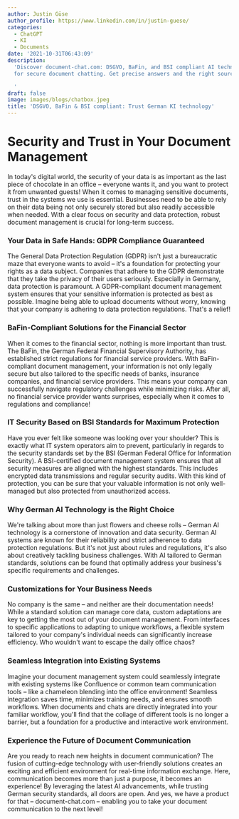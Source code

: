 ```yaml
---
author: Justin Güse
author_profile: https://www.linkedin.com/in/justin-guese/
categories:
  - ChatGPT
  - KI
  - Documents
date: '2021-10-31T06:43:09'
description:
  'Discover document-chat.com: DSGVO, BaFin, and BSI compliant AI technology
  for secure document chatting. Get precise answers and the right sources!

  '
draft: false
image: images/blogs/chatbox.jpeg
title: 'DSGVO, BaFin & BSI compliant: Trust German KI technology'
---
```


# Security and Trust in Your Document Management

In today's digital world, the security of your data is as important as the last piece of chocolate in an office – everyone wants it, and you want to protect it from unwanted guests! When it comes to managing sensitive documents, trust in the systems we use is essential. Businesses need to be able to rely on their data being not only securely stored but also readily accessible when needed. With a clear focus on security and data protection, robust document management is crucial for long-term success.

### Your Data in Safe Hands: GDPR Compliance Guaranteed

The General Data Protection Regulation (GDPR) isn't just a bureaucratic maze that everyone wants to avoid – it's a foundation for protecting your rights as a data subject. Companies that adhere to the GDPR demonstrate that they take the privacy of their users seriously. Especially in Germany, data protection is paramount. A GDPR-compliant document management system ensures that your sensitive information is protected as best as possible. Imagine being able to upload documents without worry, knowing that your company is adhering to data protection regulations. That's a relief!

### BaFin-Compliant Solutions for the Financial Sector

When it comes to the financial sector, nothing is more important than trust. The BaFin, the German Federal Financial Supervisory Authority, has established strict regulations for financial service providers. With BaFin-compliant document management, your information is not only legally secure but also tailored to the specific needs of banks, insurance companies, and financial service providers. This means your company can successfully navigate regulatory challenges while minimizing risks. After all, no financial service provider wants surprises, especially when it comes to regulations and compliance!

### IT Security Based on BSI Standards for Maximum Protection

Have you ever felt like someone was looking over your shoulder? This is exactly what IT system operators aim to prevent, particularly in regards to the security standards set by the BSI (German Federal Office for Information Security). A BSI-certified document management system ensures that all security measures are aligned with the highest standards. This includes encrypted data transmissions and regular security audits. With this kind of protection, you can be sure that your valuable information is not only well-managed but also protected from unauthorized access.

### Why German AI Technology is the Right Choice

We're talking about more than just flowers and cheese rolls – German AI technology is a cornerstone of innovation and data security. German AI systems are known for their reliability and strict adherence to data protection regulations. But it's not just about rules and regulations, it's also about creatively tackling business challenges. With AI tailored to German standards, solutions can be found that optimally address your business's specific requirements and challenges.

### Customizations for Your Business Needs

No company is the same – and neither are their documentation needs! While a standard solution can manage core data, custom adaptations are key to getting the most out of your document management. From interfaces to specific applications to adapting to unique workflows, a flexible system tailored to your company's individual needs can significantly increase efficiency. Who wouldn't want to escape the daily office chaos?

### Seamless Integration into Existing Systems

Imagine your document management system could seamlessly integrate with existing systems like Confluence or common team communication tools – like a chameleon blending into the office environment! Seamless integration saves time, minimizes training needs, and ensures smooth workflows. When documents and chats are directly integrated into your familiar workflow, you'll find that the collage of different tools is no longer a barrier, but a foundation for a productive and interactive work environment.

### Experience the Future of Document Communication

Are you ready to reach new heights in document communication? The fusion of cutting-edge technology with user-friendly solutions creates an exciting and efficient environment for real-time information exchange. Here, communication becomes more than just a purpose, it becomes an experience! By leveraging the latest AI advancements, while trusting German security standards, all doors are open. And yes, we have a product for that – document-chat.com – enabling you to take your document communication to the next level!
